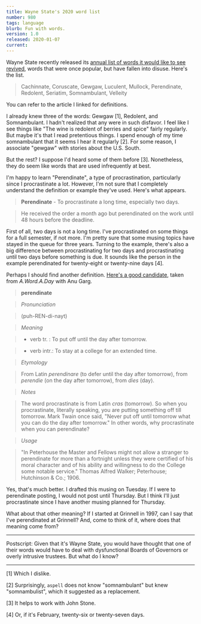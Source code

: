 ```yaml
---
title: Wayne State's 2020 word list
number: 980
tags: language
blurb: Fun with words.
version: 1.0
released: 2020-01-07 
current:
---
```

Wayne State recently released its [annual list of words it would
like to see
revived](https://today.wayne.edu/news/2020/01/06/wayne-state-word-warriors-release-2020-list-35098),
words that were once popular, but have fallen into disuse.  Here's
the list.  

> Cachinnate, Coruscate, Gewgaw, Luculent, Mullock, Perendinate, Redolent,
Seriatim, Somnambulant, Velleity

You can refer to the article I linked for definitions.

I already knew three of the words: Gewgaw [1], Redolent, and
Somnambulant.  I hadn't realized that any were in such disfavor.
I feel like I see things like "The wine is redolent of berries and
spice" fairly regularly.  But maybe it's that I read pretentious
things.  I spend enough of my time somnambulant that it seems I
hear it regularly [2].  For some reason, I associate "gewgaw" with
stories about the U.S. South.

But the rest?  I suppose I'd heard some of them before [3].  Nonetheless,
they do seem like words that are used infrequently at best.

I'm happy to learn "Perendinate", a type of procrastination, particularly
since I procrastinate a lot.  However, I'm not sure that I completely
understand the definition or example they've used.  Here's what appears.

> **Perendinate** - To procrastinate a long time, especially two days.

> He received the order a month ago but perendinated on the work until 48 hours before the deadline. 

First of all, two days is not a long time.  I've procrastinated on
some things for a full semester, if not more.  I'm pretty sure that
some musing topics have stayed in the queue for three
years.  Turning to the example, there's also a big difference between
procrastinating for two days and procrastinating until two days
before something is due.  It sounds like the person in the example
perendinated for twenty-eight or twenty-nine days [4].

Perhaps I should find another definition.  [Here's a good
candidate](https://wordsmith.org/words/perendinate.html), taken from
_A.Word.A.Day_ with Anu Garg.

> **perendinate**

> *Pronunciation*

> (puh-REN-di-nayt)

> *Meaning*

> * verb tr. : To put off until the day after tomorrow.

> * verb intr.: To stay at a college for an extended time.

> *Etymology*

> From Latin _perendinare_ (to defer until the day after tomorrow), from _perendie_ (on the day after tomorrow), from _dies_ (day).

> *Notes*

> The word procrastinate is from Latin *cras* (tomorrow). So when you procrastinate, literally speaking, you are putting something off till tomorrow. Mark Twain once said, "Never put off until tomorrow what you can do the day after tomorrow." In other words, why procrastinate when you can perendinate?

> *Usage*

> "In Peterhouse the Master and Fellows might not allow a stranger to perendinate for more than a fortnight unless they were certified of his moral character and of his ability and willingness to do the College some notable service."
Thomas Alfred Walker; Peterhouse; Hutchinson & Co.; 1906. 

Yes, that's much better.  I drafted this musing on Tuesday.  If I
were to perendinate posting, I would not post until Thursday.  But
I think I'll just procrastinate since I have another musing planned
for Thursday.

What about that other meaning?  If I started at Grinnell in 1997,
can I say that I've perendinated at Grinnell?  And, come to think
of it, where does that meaning come from?

---

Postscript: Given that it's Wayne State, you would have thought that one
of their words would have to deal with dysfunctional Boards of Governors
or overly intrusive trustees.  But what do I know?

---

[1] Which I dislike.

[2] Surprisingly, `aspell` does not know "somnambulant" but knew
"somnambulist", which it suggested as a replacement.

[3] It helps to work with John Stone.

[4] Or, if it's February, twenty-six or twenty-seven days.
